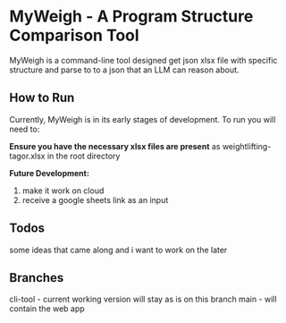 # MyWeigh - A Program Structure Comparison Tool

MyWeigh is a command-line tool designed get json xlsx file with specific structure and parse to to a json that an LLM can reason about.

## How to Run

Currently, MyWeigh is in its early stages of development. To run you will need to:

  **Ensure you have the necessary xlsx files are present** as weightlifting-tagor.xlsx in the root directory


**Future Development:**

1. make it work on cloud 
2. receive a google sheets link as an input


## Todos

some ideas that came along and i want to work on the later

## Branches

cli-tool - current working version will stay as is on this branch
main - will contain the web app
 